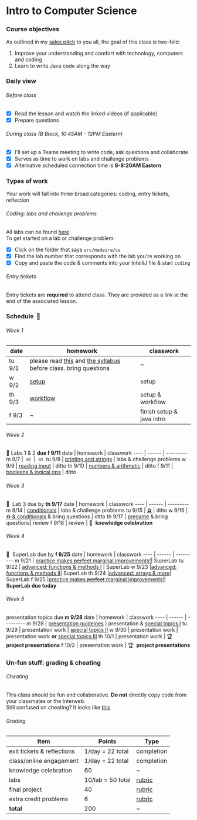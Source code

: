 # Intro to Computer Science

### Course objectives
As outlined in my [sales pitch](https://github.com/mrWallaceMadeira/SalesPitch) to you all, the goal of this class is two-fold:
  1. Improve your understanding and comfort with technology, computers and coding
  2. Learn to write Java code along the way

### Daily view
###### Before class
  - [x] Read the lesson and watch the linked videos (if applicable)
  - [x] Prepare questions 
###### During class (B Block, 10:45AM - 12PM Eastern)
  - [x] I'll set up a Teams meeting to write code, ask questions and collaborate
  - [x] Serves as time to work on labs and challenge problems
  - [x] Alternative scheduled connection time is **8-8:20AM Eastern** 

### Types of work
Your work will fall into three broad categories: coding, entry tickets, reflection
###### Coding: labs and challenge problems
All labs can be found [here](https://github.com/mrWallaceMadeira/Mod1Labs)\
To get started on a lab or challenge problem:
  - [x] Click on the folder that says `src/madeira/cs`
  - [x] Find the lab number that corresponds with the lab you're working on
  - [x] Copy and paste the code & comments into your IntelliJ file & start `coding`
###### Entry tickets
Entry tickets are **required** to attend class. They are provided as a link at the end of the associated lesson. 

### Schedule&nbsp; :date:

###### Week 1

date | homework | classwork
---- | ------ | ---------
tu 9/1 | please read [this](https://github.com/mrWallaceMadeira/salesPitch) and [the syllabus](https://github.com/mrWallaceMadeira/Mod1Syllabus) before class. bring questions| ~
w 9/2 | [setup](https://github.com/mrWallaceMadeira/setupGuide) | setup
th 9/3 | [workflow](https://github.com/mrWallaceMadeira/workflow) | setup & workflow
f 9/3 | ~ | finish setup & java intro
###### Week 2
:test_tube:&nbsp;Labs 1 & 2 **due f 9/11**
date | homework | classwork
---- | ------ | ---------
m 9/7 | &nbsp;:zzz:&nbsp; | &nbsp;:zzz:&nbsp;
tu 9/8 | [printing and strings](https://github.com/mrWallaceMadeira/printingAndStrings) | labs & challenge problems
w 9/9 | [reading input](https://github.com/mrWallaceMadeira/readingInput) | ditto
th 9/10 | [numbers & arithmetic](https://github.com/mrWallaceMadeira/arithmetic) | ditto
f 9/11 | [booleans & logical ops](https://github.com/mrWallaceMadeira/booleans) | ditto

###### Week 3
:test_tube:&nbsp; Lab 3 due by **th 9/17**
date | homework | classwork
---- | ------ | ---------
m 9/14 | [conditionals](https://github.com/mrWallaceMadeira/conditionals) | labs & challenge problems
tu 9/15 | [:recycle:](https://github.com/mrWallaceMadeira/loops) | ditto
w 9/16 | [:recycle: & conditionals](https://github.com/mrWallaceMadeira/loopsAndConditionals) & bring questions | ditto
th 9/17 | [pregame](https://forms.office.com/Pages/ResponsePage.aspx?id=P9fbuiFvgkyZJ5ogeV5C0bXAAGShYuhAq0O_bKHZJnxUQklYTjdKUVlZNVY5VDFZRjJKS0haWVQ4OCQlQCN0PWcu) & bring questions| review
f 9/18 | review | :tada:&nbsp; **knowledge celebration**

###### Week 4
:test_tube:&nbsp; SuperLab due by **f 9/25**
date | homework | classwork
---- | ------ | ---------
m 9/21 | [practice makes ~~perfect~~ marginal improvements!](https://github.com/mrWallaceMadeira/PracticeProblems)| SuperLab
tu 9/22 | [advanced: functions & methods I](https://github.com/mrWallaceMadeira/functionsAndMethodsI) | SuperLab
w 9/23 |[advanced: functions & methods II](https://github.com/mrWallaceMadeira/functionsAndMethodsII)| SuperLab
th 9/24 |[advanced: arrays & more](https://github.com/mrWallaceMadeira/arraysAndMore)| SuperLab
f 9/25 |[practice makes ~~perfect~~ marginal improvements!](https://github.com/mrWallaceMadeira/PracticeProblems)| **SuperLab due today**

###### Week 5
presentation topics due **m 9/28**
date | homework | classwork
---- | ------ | ---------
m 9/28 | [presentation guideines](https://github.com/mrWallaceMadeira/presentationGuidelines) | presentation & [special topics I](https://github.com/mrWallaceMadeira/specialTopicsI)
tu 9/29 | presentation work | [special topics II](https://github.com/mrWallaceMadeira/specialTopicsII)
w 9/30 | presentation work | presentation work **or** [special topics III](https://github.com/mrWallaceMadeira/specialTopicsIII)
th 10/1 | presentation work | :trophy:&nbsp; **project presentations**
f 10/2 | presentation work | :trophy:&nbsp; **project presentations**

  
### Un-fun stuff: grading & cheating
 ###### Cheating
 This class should be fun and collaborative. **Do not** directly copy code from your classmates or the Interweb.  
 Still confused on cheating? It looks like [this](https://static01.nyt.com/images/2012/10/23/sports/YJPARMSTRONG1/YJPARMSTRONG1-superJumbo.jpg?quality=90&auto=webp)
 ###### Grading
 |Item|Points|Type|
 |---|------|-----|
 exit tickets & reflections|1/day = 22 total|completion
 class/online engagement|1/day = 22 total|completion
 knowledge celebration|60|~
 labs|10/lab = 50 total|[rubric](https://themadeiraschool-my.sharepoint.com/:w:/r/personal/pwallace_madeira_org/Documents/Intro%20to%20CS/mod1/admin/labRubric.docx?d=wd7d4b47f2a3e4082ba44a6866b77f548&csf=1&web=1&e=pcfa8L)
 final project|40|[rubric](https://themadeiraschool-my.sharepoint.com/:w:/r/personal/pwallace_madeira_org/Documents/Intro%20to%20CS/mod1/admin/labRubric.docx?d=wd7d4b47f2a3e4082ba44a6866b77f548&csf=1&web=1&e=pcfa8L)
 extra credit problems|6|[rubric](https://themadeiraschool-my.sharepoint.com/:w:/r/personal/pwallace_madeira_org/Documents/Intro%20to%20CS/mod1/admin/labRubric.docx?d=wd7d4b47f2a3e4082ba44a6866b77f548&csf=1&web=1&e=pcfa8L)
 **total**|200| ~
 
